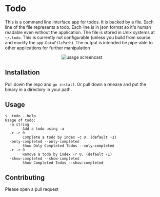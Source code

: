 # Todo

This is a command line interface app for todos. It is backed by a file. Each
line of the file represents a todo. Each line is in json format so it's
human readable even without the application. The file is stored in Unix systems
at `~/.todo`. This is currently not configurable (unless you build from source
and modify the `app.DataFilePath`). The output is intended be pipe-able to
other applications for further manipulation

<p align="center">
<img alt="usage screencast" src="https://user-images.githubusercontent.com/348407/31581016-b281e15e-b12d-11e7-8d95-50366f6af938.gif" />
</p>

## Installation

Pull down the repo and `go install`. Or pull down a release and put the binary
in a directory in your path.

## Usage

```
$  todo --help
Usage of todo:
  -a string
    	Add a todo using -a
  -c -c 0
    	Complete a todo by index -c 0. (default -1)
  -only-completed --only-completed
    	Show Only Completed Todos --only-completed
  -r -r 0
    	Remove a todo by index -r 0. (default -1)
  -show-completed --show-completed
    	Show Completed Todos --show-completed
```

## Contributing

Please open a pull request
